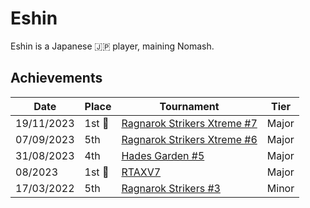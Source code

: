 # Eshin

Eshin is a Japanese :jp: player, maining Nomash. 

## Achievements

| Date | Place | Tournament | Tier |
| - | - | - | - |
| 19/11/2023 |1st :1st_place_medal: | [Ragnarok Strikers Xtreme #7](../../tournaments/ragna/ragnax7.md) | Major |
| 07/09/2023 | 5th | [Ragnarok Strikers Xtreme #6](../../tournaments/ragna/ragnax6.md) | Major |
| 31/08/2023 | 4th | [Hades Garden #5](../../tournaments/hg/hg5.md) | Major |
| 08/2023 |1st :1st_place_medal: | [RTAXV7](../../tournaments/rtaxv/rtaxv7.md) | Major |
| 17/03/2022 | 5th | [Ragnarok Strikers #3](../../tournaments/ragna/ragna3.md) | Minor |

